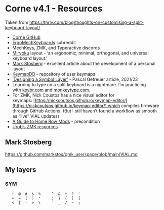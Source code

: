 # Corne v4.1 - Resources
Taken from https://thrly.com/blog/thoughts-on-customising-a-split-keyboard-layout/

* [Corne GitHub](https://github.com/foostan/crkbd)
* [ErgoMechKeyboards](https://www.reddit.com/r/ErgoMechKeyboards/) subreddit
* MechKeys, ZMK, and Typeractive discords
* [Miryoku](https://github.com/manna-harbour/miryoku) layout - ‘an ergonomic, minimal, orthogonal, and universal keyboard layout.’
* [Mark Stosberg](https://mark.stosberg.com/markstos-corne-3x5-1-keyboard-layout/) - excellent article about the development of a personal layout
* [KeymapDB](https://keymapdb.com/?keyboard=Corne) - repository of user keymaps
* [‘Designing a Symbol Layer’](https://getreuer.info/posts/keyboards/symbol-layer/index.html) - Pascal Getreuer article, 2021/23
* Learning to type on a split keyboard is a nightmare. I’m practicing with [keybr.com](https://www.keybr.com/) and [monkeytype.com](https://monkeytype.com/).
* For ZMK, Nick Coustos has a nice visual editor for keymaps: [https://nickcoutsos.github.io/keymap-editor/](https://nickcoutsos.github.io/keymap-editor/) which compiles firmware through GitHub Actions. (But I still haven’t found a workflow as smooth as “live” VIAL updates)
* [A Guide to Home Row Mods](https://precondition.github.io/home-row-mods) - precondition
* [Urob’s ZMK resources](https://github.com/urob/zmk-config)


## Mark Stosberg
https://github.com/markstos/qmk_userspace/blob/main/VIAL.md


## My layers

### SYM

```
   !  @  #  $  %     ^  &  *  ?  ' 
   +  =  (  )  "     :  }  {  ]  [ 
   <  |  -  >  \     `  _  /  ~  ; 
```
